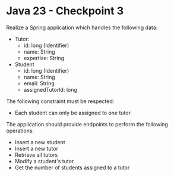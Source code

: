 # Java 23 - Checkpoint 3
Realize a Spring application which handles the following data:
- Tutor:
  - id: long (Identifier)
  - name: String
  - expertise: String
- Student
  - id: long (Identifier)
  - name: String
  - email: String
  - assignedTutorId: long
  
The following constraint must be respected:
- Each student can only be assigned to one tutor

The application should provide endpoints to perform the following operations:
- Insert a new student
- Insert a new tutor
- Retrieve all tutors
- Modify a student's tutor
- Get the number of students assigned to a tutor
  
